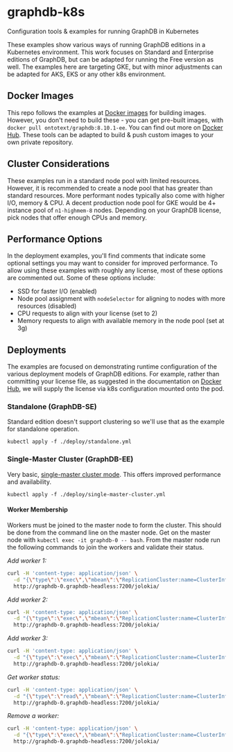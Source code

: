 # graphdb-k8s
Configuration tools &amp; examples for running GraphDB in Kubernetes

These examples show various ways of running GraphDB editions in a Kubernetes environment. This work focuses on Standard and Enterprise editions of GraphDB, but can be adapted for running the Free version as well. The examples here are targeting GKE, but with minor adjustments can be adapted for AKS, EKS or any other k8s environment.

## Docker Images
This repo follows the examples at [Docker images](https://github.com/Ontotext-AD/graphdb-docker) for building images. However, you don't need to build these - you can get pre-built images, with `docker pull ontotext/graphdb:8.10.1-ee`. You can find out more on [Docker Hub](https://hub.docker.com/r/ontotext/graphdb/). These tools can be adapted to build & push custom images to your own private repository.

## Cluster Considerations
These examples run in a standard node pool with limited resources.  However, it is recommended to create a node pool that has greater than standard resources. More performant nodes typically also come with higher I/O, memory & CPU.  A decent production node pool for GKE would be 4+ instance pool of `n1-highmem-8` nodes. Depending on your GraphDB license, pick nodes that offer enough CPUs and memory.


## Performance Options
In the deployment examples, you'll find comments that indicate some optional settings you may want to consider for improved performance. To allow using these examples with roughly any license, most of these options are commented out. Some of these options include:

 * SSD for faster I/O (enabled)
 * Node pool assignment with `nodeSelector` for aligning to nodes with more resources (disabled)
 * CPU requests to align with your license (set to 2)
 * Memory requests to align with available memory in the node pool (set at 3g)

## Deployments
The examples are focused on demonstrating runtime configuration of the various deployment models of GraphDB editions. For example, rather than committing your license file, as suggested in the documentation on [Docker Hub](https://hub.docker.com/r/ontotext/graphdb/), we will supply the license via k8s configuration mounted onto the pod.

### Standalone (GraphDB-SE)
Standard edition doesn't support clustering so we'll use that as the example for standalone operation.

```
kubectl apply -f ./deploy/standalone.yml
```

### Single-Master Cluster (GraphDB-EE)
Very basic, [single-master cluster mode](http://graphdb.ontotext.com/documentation/enterprise/ee/setting-up-a-cluster-with-one-master.html). This offers improved performance and availability.

```
kubectl apply -f ./deploy/single-master-cluster.yml
```

#### Worker Membership
Workers must be joined to the master node to form the cluster. This should be done from the command line on the master node. Get on the master node with `kubectl exec -it graphdb-0 -- bash`. From the master node run the following commands to join the workers and validate their status.

*Add worker 1:*
```bash
curl -H 'content-type: application/json' \
  -d "{\"type\":\"exec\",\"mbean\":\"ReplicationCluster:name=ClusterInfo\/example\",\"operation\":\"addClusterNode\",\"arguments\":[\"http://graphdb-1.graphdb-headless:7200/repositories/example\",0,true]}" \
  http://graphdb-0.graphdb-headless:7200/jolokia/
```

*Add worker 2:*
```bash
curl -H 'content-type: application/json' \
  -d "{\"type\":\"exec\",\"mbean\":\"ReplicationCluster:name=ClusterInfo\/example\",\"operation\":\"addClusterNode\",\"arguments\":[\"http://graphdb-2.graphdb-headless:7200/repositories/example\",0,true]}" \
  http://graphdb-0.graphdb-headless:7200/jolokia/
```

*Add worker 3:*
```bash
curl -H 'content-type: application/json' \
  -d "{\"type\":\"exec\",\"mbean\":\"ReplicationCluster:name=ClusterInfo\/example\",\"operation\":\"addClusterNode\",\"arguments\":[\"http://graphdb-3.graphdb-headless:7200/repositories/example\",0,true]}" \
  http://graphdb-0.graphdb-headless:7200/jolokia/
```

*Get worker status:*
```bash
curl -H 'content-type: application/json' \
  -d "{\"type\":\"read\",\"mbean\":\"ReplicationCluster:name=ClusterInfo\/example\",\"attribute\":\"NodeStatus\"}" \
  http://graphdb-0.graphdb-headless:7200/jolokia/
```

*Remove a worker:*
```bash
curl -H 'content-type: application/json' \
  -d "{\"type\":\"exec\",\"mbean\":\"ReplicationCluster:name=ClusterInfo\/example\",\"operation\":\"removeClusterNode\",\"arguments\":[\"http://graphdb-1.graphdb-headless:7200/repositories/example\"]}" \
  http://graphdb-0.graphdb-headless:7200/jolokia/
```

